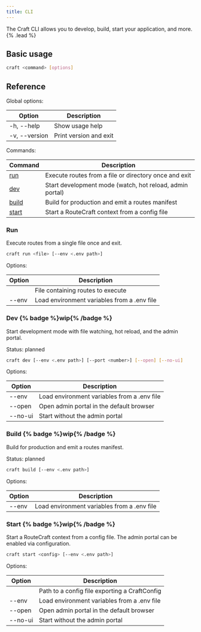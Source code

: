 ```yaml
---
title: CLI
---
```


The Craft CLI allows you to develop, build, start your application, and more. {% .lead %}

## Basic usage

```bash
craft <command> [options]
```

## Reference

Global options:

| Option | Description |
| --- | --- |
| -h, --help | Show usage help |
| -v, --version | Print version and exit |

Commands:

| Command | Description |
| --- | --- |
| [run <path>](#run) | Execute routes from a file or directory once and exit |
| [dev](#dev) | Start development mode (watch, hot reload, admin portal) |
| [build](#build) | Build for production and emit a routes manifest |
| [start <config>](#start) | Start a RouteCraft context from a config file |


### Run

Execute routes from a single file once and exit.

```bash
craft run <file> [--env <.env path>]
```

Options:

| Option | Description |
| --- | --- |
| <file> | File containing routes to execute |
| --env <path> | Load environment variables from a .env file |

### Dev {% badge %}wip{% /badge %}

Start development mode with file watching, hot reload, and the admin portal.

Status: planned

```bash
craft dev [--env <.env path>] [--port <number>] [--open] [--no-ui]
```

Options:

| Option | Description |
| --- | --- |
| --env <path> | Load environment variables from a .env file |
| --open | Open admin portal in the default browser |
| --no-ui | Start without the admin portal |

### Build {% badge %}wip{% /badge %}

Build for production and emit a routes manifest.

Status: planned

```bash
craft build [--env <.env path>]
```

Options:

| Option | Description |
| --- | --- |
| --env <path> | Load environment variables from a .env file |

### Start {% badge %}wip{% /badge %}

Start a RouteCraft context from a config file. The admin portal can be enabled via configuration.

```bash
craft start <config> [--env <.env path>]
```

Options:

| Option | Description |
| --- | --- |
| <config> | Path to a config file exporting a CraftConfig |
| --env <path> | Load environment variables from a .env file |
| --open | Open admin portal in the default browser |
| --no-ui | Start without the admin portal |


